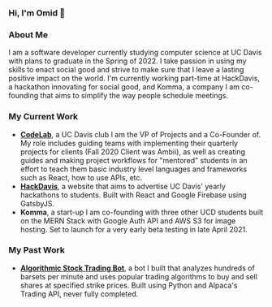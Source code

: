 ### Hi, I'm Omid 👋

### About Me 

I am a software developer currently studying computer science at UC Davis with plans to graduate in the Spring of 2022. I take passion in using my skills to enact social good and strive to make sure that I leave a lasting positive impact on the world. I'm currently working part-time at HackDavis, a hackathon innovating for social good, and Komma, a company I am co-founding that aims to simplify the way people schedule meetings. 

### My Current Work 
- [**CodeLab**](https://code-lab-website.vercel.app/), a UC Davis club I am the VP of Projects and a Co-Founder of. My role includes guiding teams with implementing their quarterly projects for clients (Fall 2020 Client was Ambii), as well as creating guides and making project workflows for "mentored" students in an effort to teach them basic industry level languages and frameworks such as React, how to use APIs, etc. 
- [**HackDavis**](https://hackdavis.io/), a website that aims to advertise UC Davis' yearly hackathons to students. Built with React and Google Firebase using GatsbyJS. 
- **Komma**, a start-up I am co-founding with three other UCD students built on the MERN Stack with Google Auth API and AWS S3 for image hosting. Set to launch for a very early beta testing in late April 2021. 

### My Past Work
- [**Algorithmic Stock Trading Bot**](https://github.com/omidmogasemi/stock-trading-bot), a bot I built that analyzes hundreds of barsets per minute and uses popular trading algorithms to buy and sell shares at specified strike prices. Built using Python and Alpaca's Trading API, never fully completed. 

